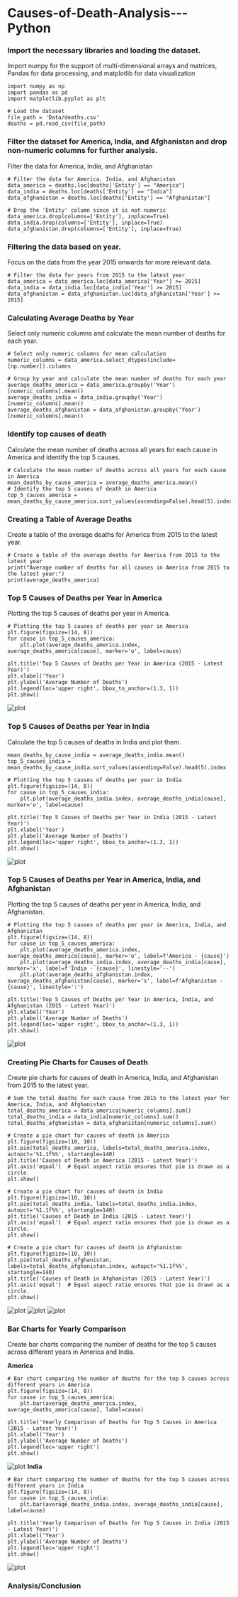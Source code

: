 ﻿# Causes-of-Death-Analysis---Python
### Import the necessary libraries and loading the dataset.
Import numpy for the support of multi-dimensional arrays and matrices, Pandas for data processing, and matplotlib for data visualization
```
import numpy as np
import pandas as pd
import matplotlib.pyplot as plt

# Load the dataset
file_path = 'Data/deaths.csv'
deaths = pd.read_csv(file_path)

```
### Filter the dataset for America, India, and Afghanistan and drop non-numeric columns for further analysis.

Filter the data for America, India, and Afghanistan
```
# Filter the data for America, India, and Afghanistan
data_america = deaths.loc[deaths['Entity'] == "America"]
data_india = deaths.loc[deaths['Entity'] == "India"]
data_afghanistan = deaths.loc[deaths['Entity'] == "Afghanistan"]

# Drop the 'Entity' column since it is not numeric
data_america.drop(columns=['Entity'], inplace=True)
data_india.drop(columns=['Entity'], inplace=True)
data_afghanistan.drop(columns=['Entity'], inplace=True)
```
### Filtering the data based on year. 
Focus on the data from the year 2015 onwards for more relevant data.
```
# Filter the data for years from 2015 to the latest year
data_america = data_america.loc[data_america['Year'] >= 2015]
data_india = data_india.loc[data_india['Year'] >= 2015]
data_afghanistan = data_afghanistan.loc[data_afghanistan['Year'] >= 2015]
```
### Calculating Average Deaths by Year
Select only numeric columns and calculate the mean number of deaths for each year.
```
# Select only numeric columns for mean calculation
numeric_columns = data_america.select_dtypes(include=[np.number]).columns

# Group by year and calculate the mean number of deaths for each year
average_deaths_america = data_america.groupby('Year')[numeric_columns].mean()
average_deaths_india = data_india.groupby('Year')[numeric_columns].mean()
average_deaths_afghanistan = data_afghanistan.groupby('Year')[numeric_columns].mean()
```
### Identify top causes of death
Calculate the mean number of deaths across all years for each cause in America and identify the top 5 causes.
```
# Calculate the mean number of deaths across all years for each cause in America
mean_deaths_by_cause_america = average_deaths_america.mean()
# Identify the top 5 causes of death in America
top_5_causes_america = mean_deaths_by_cause_america.sort_values(ascending=False).head(5).index
```
### Creating a Table of Average Deaths
Create a table of the average deaths for America from 2015 to the latest year.
```
# Create a table of the average deaths for America from 2015 to the latest year
print("Average number of deaths for all causes in America from 2015 to the latest year:")
print(average_deaths_america)
```
### Top 5 Causes of Deaths per Year in America
Plotting the top 5 causes of deaths per year in America.
```
# Plotting the top 5 causes of deaths per year in America
plt.figure(figsize=(14, 8))
for cause in top_5_causes_america:
    plt.plot(average_deaths_america.index, average_deaths_america[cause], marker='o', label=cause)

plt.title('Top 5 Causes of Deaths per Year in America (2015 - Latest Year)')
plt.xlabel('Year')
plt.ylabel('Average Number of Deaths')
plt.legend(loc='upper right', bbox_to_anchor=(1.3, 1))
plt.show()
```
![plot](./Graphs/top_5_causes_america.png)
### Top 5 Causes of Deaths per Year in India
Calculate the top 5 causes of deaths in India and plot them.
```
mean_deaths_by_cause_india = average_deaths_india.mean()
top_5_causes_india = mean_deaths_by_cause_india.sort_values(ascending=False).head(5).index

# Plotting the top 5 causes of deaths per year in India
plt.figure(figsize=(14, 8))
for cause in top_5_causes_india:
    plt.plot(average_deaths_india.index, average_deaths_india[cause], marker='o', label=cause)

plt.title('Top 5 Causes of Deaths per Year in India (2015 - Latest Year)')
plt.xlabel('Year')
plt.ylabel('Average Number of Deaths')
plt.legend(loc='upper right', bbox_to_anchor=(1.3, 1))
plt.show()
```
![plot](./Graphs/top_5_causes_india.png)
### Top 5 Causes of Deaths per Year in America, India, and Afghanistan
Plotting the top 5 causes of deaths per year in America, India, and Afghanistan.
```
# Plotting the top 5 causes of deaths per year in America, India, and Afghanistan
plt.figure(figsize=(14, 8))
for cause in top_5_causes_america:
    plt.plot(average_deaths_america.index, average_deaths_america[cause], marker='o', label=f'America - {cause}')
    plt.plot(average_deaths_india.index, average_deaths_india[cause], marker='x', label=f'India - {cause}', linestyle='--')
    plt.plot(average_deaths_afghanistan.index, average_deaths_afghanistan[cause], marker='s', label=f'Afghanistan - {cause}', linestyle=':')

plt.title('Top 5 Causes of Deaths per Year in America, India, and Afghanistan (2015 - Latest Year)')
plt.xlabel('Year')
plt.ylabel('Average Number of Deaths')
plt.legend(loc='upper right', bbox_to_anchor=(1.3, 1))
plt.show()
```
![plot](./Graphs/top_5_causes_all.png)
### Creating Pie Charts for Causes of Death
Create pie charts for causes of death in America, India, and Afghanistan from 2015 to the latest year.
```
# Sum the total deaths for each cause from 2015 to the latest year for America, India, and Afghanistan
total_deaths_america = data_america[numeric_columns].sum()
total_deaths_india = data_india[numeric_columns].sum()
total_deaths_afghanistan = data_afghanistan[numeric_columns].sum()

# Create a pie chart for causes of death in America
plt.figure(figsize=(10, 10))
plt.pie(total_deaths_america, labels=total_deaths_america.index, autopct='%1.1f%%', startangle=140)
plt.title('Causes of Death in America (2015 - Latest Year)')
plt.axis('equal')  # Equal aspect ratio ensures that pie is drawn as a circle.
plt.show()

# Create a pie chart for causes of death in India
plt.figure(figsize=(10, 10))
plt.pie(total_deaths_india, labels=total_deaths_india.index, autopct='%1.1f%%', startangle=140)
plt.title('Causes of Death in India (2015 - Latest Year)')
plt.axis('equal')  # Equal aspect ratio ensures that pie is drawn as a circle.
plt.show()

# Create a pie chart for causes of death in Afghanistan
plt.figure(figsize=(10, 10))
plt.pie(total_deaths_afghanistan, labels=total_deaths_afghanistan.index, autopct='%1.1f%%', startangle=140)
plt.title('Causes of Death in Afghanistan (2015 - Latest Year)')
plt.axis('equal')  # Equal aspect ratio ensures that pie is drawn as a circle.
plt.show()
```
![plot](./Graphs/america_piechart.png)
![plot](./Graphs/india_piechart.png)
![plot](./Graphs/afghanistan_piechart.png)
### Bar Charts for Yearly Comparison
Create bar charts comparing the number of deaths for the top 5 causes across different years in America and India.

**America**
```
# Bar chart comparing the number of deaths for the top 5 causes across different years in America
plt.figure(figsize=(14, 8))
for cause in top_5_causes_america:
    plt.bar(average_deaths_america.index, average_deaths_america[cause], label=cause)

plt.title('Yearly Comparison of Deaths for Top 5 Causes in America (2015 - Latest Year)')
plt.xlabel('Year')
plt.ylabel('Average Number of Deaths')
plt.legend(loc='upper right')
plt.show()
```
![plot](./Graphs/yearly_comp_america.png)
**India**
```
# Bar chart comparing the number of deaths for the top 5 causes across different years in India
plt.figure(figsize=(14, 8))
for cause in top_5_causes_india:
    plt.bar(average_deaths_india.index, average_deaths_india[cause], label=cause)

plt.title('Yearly Comparison of Deaths for Top 5 Causes in India (2015 - Latest Year)')
plt.xlabel('Year')
plt.ylabel('Average Number of Deaths')
plt.legend(loc='upper right')
plt.show()
```
![plot](./Graphs/yearly_comp_india.png)

### Analysis/Conclusion
